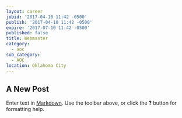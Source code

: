 ```yaml
---
layout: career
jobid: '2017-04-10 11:42 -0500'
publish: '2017-04-10 11:42 -0500'
expire: '2017-07-10 11:42 -0500'
published: false
title: Webmaster
category:
  - aoc
sub_category:
  - AOC
location: Oklahoma City
---
```

## A New Post

Enter text in [Markdown](http://daringfireball.net/projects/markdown/). Use the toolbar above, or click the **?** button for formatting help.
